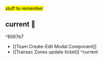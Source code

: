 <mark class='underline'>stuff to remember</mark>

## current 📓

^8067b7

- [[Team Create-Edit Modal Component]]
- [[Transac Zones update ticket]]
^current